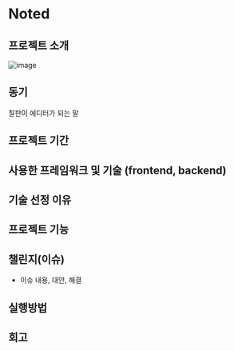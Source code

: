 # Noted

## 프로젝트 소개
![image](https://user-images.githubusercontent.com/110869913/228465731-1001a2d7-7864-4f7b-b6cb-8cdc3e373f80.png)



## 동기
칠판이 에디터가 되는 말






## 프로젝트 기간
## 사용한 프레임워크 및 기술 (frontend, backend)
## 기술 선정 이유
## 프로젝트 기능
## 챌린지(이슈)
- 이슈 내용, 대안, 해결
## 실행방법
## 회고
